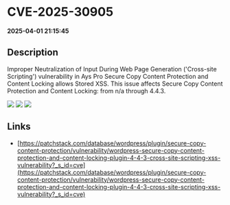 # CVE-2025-30905

**2025-04-01 21:15:45**

## Description
Improper Neutralization of Input During Web Page Generation ('Cross-site Scripting') vulnerability in Ays Pro Secure Copy Content Protection and Content Locking allows Stored XSS. This issue affects Secure Copy Content Protection and Content Locking: from n/a through 4.4.3.

![](https://img.shields.io/static/v1?label=Score&message=7.1&color=red)
![](https://img.shields.io/static/v1?label=Severity&message=HIGH&color=red)
![](https://img.shields.io/static/v1?label=CWE&message=XSS&color=green)

## Links
- [https://patchstack.com/database/wordpress/plugin/secure-copy-content-protection/vulnerability/wordpress-secure-copy-content-protection-and-content-locking-plugin-4-4-3-cross-site-scripting-xss-vulnerability?_s_id=cve](https://patchstack.com/database/wordpress/plugin/secure-copy-content-protection/vulnerability/wordpress-secure-copy-content-protection-and-content-locking-plugin-4-4-3-cross-site-scripting-xss-vulnerability?_s_id=cve)
